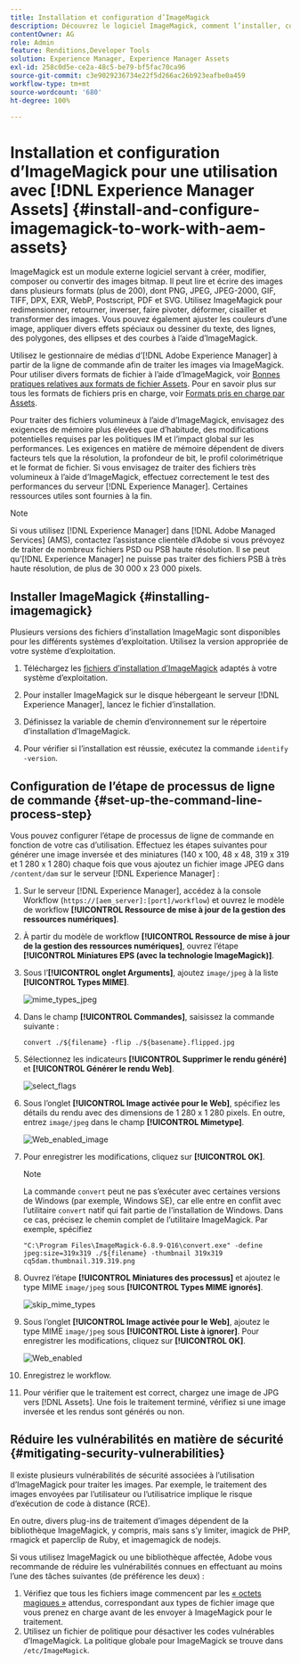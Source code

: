 ```yaml
---
title: Installation et configuration d’ImageMagick
description: Découvrez le logiciel ImageMagick, comment l’installer, configurer l’étape de processus de ligne de commande et l’utiliser pour modifier, composer et générer des miniatures à partir d’images.
contentOwner: AG
role: Admin
feature: Renditions,Developer Tools
solution: Experience Manager, Experience Manager Assets
exl-id: 258c0d5e-ce2a-48c5-be79-bf5fac70ca96
source-git-commit: c3e9029236734e22f5d266ac26b923eafbe0a459
workflow-type: tm+mt
source-wordcount: '680'
ht-degree: 100%

---
```


# Installation et configuration d’ImageMagick pour une utilisation avec [!DNL Experience Manager Assets] {#install-and-configure-imagemagick-to-work-with-aem-assets}

ImageMagick est un module externe logiciel servant à créer, modifier, composer ou convertir des images bitmap. Il peut lire et écrire des images dans plusieurs formats (plus de 200), dont PNG, JPEG, JPEG-2000, GIF, TIFF, DPX, EXR, WebP, Postscript, PDF et SVG. Utilisez ImageMagick pour redimensionner, retourner, inverser, faire pivoter, déformer, cisailler et transformer des images. Vous pouvez également ajuster les couleurs d’une image, appliquer divers effets spéciaux ou dessiner du texte, des lignes, des polygones, des ellipses et des courbes à l’aide d’ImageMagick.

Utilisez le gestionnaire de médias d’[!DNL Adobe Experience Manager] à partir de la ligne de commande afin de traiter les images via ImageMagick. Pour utiliser divers formats de fichier à l’aide d’ImageMagick, voir [Bonnes pratiques relatives aux formats de fichier Assets](/help/assets/assets-file-format-best-practices.md). Pour en savoir plus sur tous les formats de fichiers pris en charge, voir [Formats pris en charge par Assets](/help/assets/assets-formats.md).

Pour traiter des fichiers volumineux à l’aide d’ImageMagick, envisagez des exigences de mémoire plus élevées que d’habitude, des modifications potentielles requises par les politiques IM et l’impact global sur les performances. Les exigences en matière de mémoire dépendent de divers facteurs tels que la résolution, la profondeur de bit, le profil colorimétrique et le format de fichier. Si vous envisagez de traiter des fichiers très volumineux à l’aide d’ImageMagick, effectuez correctement le test des performances du serveur [!DNL Experience Manager]. Certaines ressources utiles sont fournies à la fin.

>[!NOTE]
>
>Si vous utilisez [!DNL Experience Manager] dans [!DNL Adobe Managed Services] (AMS), contactez l’assistance clientèle d’Adobe si vous prévoyez de traiter de nombreux fichiers PSD ou PSB haute résolution. Il se peut qu’[!DNL Experience Manager] ne puisse pas traiter des fichiers PSB à très haute résolution, de plus de 30 000 x 23 000 pixels.

## Installer ImageMagick {#installing-imagemagick}

Plusieurs versions des fichiers d’installation ImageMagic sont disponibles pour les différents systèmes d’exploitation. Utilisez la version appropriée de votre système d’exploitation.

1. Téléchargez les [fichiers d’installation d’ImageMagick](https://www.imagemagick.org/script/download.php) adaptés à votre système d’exploitation.
1. Pour installer ImageMagick sur le disque hébergeant le serveur [!DNL Experience Manager], lancez le fichier d’installation.

1. Définissez la variable de chemin d’environnement sur le répertoire d’installation d’ImageMagick.
1. Pour vérifier si l’installation est réussie, exécutez la commande `identify -version`.

## Configuration de l’étape de processus de ligne de commande {#set-up-the-command-line-process-step}

Vous pouvez configurer l’étape de processus de ligne de commande en fonction de votre cas d’utilisation. Effectuez les étapes suivantes pour générer une image inversée et des miniatures (140 x 100, 48 x 48, 319 x 319 et 1 280 x 1 280) chaque fois que vous ajoutez un fichier image JPEG dans `/content/dam` sur le serveur [!DNL Experience Manager] :

1. Sur le serveur [!DNL Experience Manager], accédez à la console Workflow (`https://[aem_server]:[port]/workflow`) et ouvrez le modèle de workflow **[!UICONTROL Ressource de mise à jour de la gestion des ressources numériques]**.
1. À partir du modèle de workflow **[!UICONTROL Ressource de mise à jour de la gestion des ressources numériques]**, ouvrez l’étape **[!UICONTROL Miniatures EPS (avec la technologie ImageMagick)]**.
1. Sous l’**[!UICONTROL onglet Arguments]**, ajoutez `image/jpeg` à la liste **[!UICONTROL Types MIME]**.

   ![mime_types_jpeg](assets/mime_types_jpeg.png)

1. Dans le champ **[!UICONTROL Commandes]**, saisissez la commande suivante :

   `convert ./${filename} -flip ./${basename}.flipped.jpg`

1. Sélectionnez les indicateurs **[!UICONTROL Supprimer le rendu généré]** et **[!UICONTROL Générer le rendu Web]**.

   ![select_flags](assets/select_flags.png)

1. Sous l’onglet **[!UICONTROL Image activée pour le Web]**, spécifiez les détails du rendu avec des dimensions de 1 280 x 1 280 pixels. En outre, entrez `image/jpeg` dans le champ **[!UICONTROL Mimetype]**.

   ![Web_enabled_image](assets/web_enabled_image.png)

1. Pour enregistrer les modifications, cliquez sur **[!UICONTROL OK]**.

   >[!NOTE]
   >
   >La commande `convert` peut ne pas s’exécuter avec certaines versions de Windows (par exemple, Windows SE), car elle entre en conflit avec l’utilitaire `convert` natif qui fait partie de l’installation de Windows. Dans ce cas, précisez le chemin complet de l’utilitaire ImageMagick. Par exemple, spécifiez
   >
   >
   >`"C:\Program Files\ImageMagick-6.8.9-Q16\convert.exe" -define jpeg:size=319x319 ./${filename} -thumbnail 319x319 cq5dam.thumbnail.319.319.png`

1. Ouvrez l’étape **[!UICONTROL Miniatures des processus]** et ajoutez le type MIME `image/jpeg` sous **[!UICONTROL Types MIME ignorés]**.

   ![skip_mime_types](assets/skip_mime_types.png)

1. Sous l’onglet **[!UICONTROL Image activée pour le Web]**, ajoutez le type MIME `image/jpeg` sous **[!UICONTROL Liste à ignorer]**. Pour enregistrer les modifications, cliquez sur **[!UICONTROL OK]**.

   ![Web_enabled](assets/web_enabled.png)

1. Enregistrez le workflow.

1. Pour vérifier que le traitement est correct, chargez une image de JPG vers [!DNL Assets]. Une fois le traitement terminé, vérifiez si une image inversée et les rendus sont générés ou non.

## Réduire les vulnérabilités en matière de sécurité {#mitigating-security-vulnerabilities}

Il existe plusieurs vulnérabilités de sécurité associées à l’utilisation d’ImageMagick pour traiter les images. Par exemple, le traitement des images envoyées par l’utilisateur ou l’utilisatrice implique le risque d’exécution de code à distance (RCE).

En outre, divers plug-ins de traitement d’images dépendent de la bibliothèque ImageMagick, y compris, mais sans s’y limiter, imagick de PHP, rmagick et paperclip de Ruby, et imagemagick de nodejs.

Si vous utilisez ImageMagick ou une bibliothèque affectée, Adobe vous recommande de réduire les vulnérabilités connues en effectuant au moins l’une des tâches suivantes (de préférence les deux) :

1. Vérifiez que tous les fichiers image commencent par les [« octets magiques »](https://en.wikipedia.org/wiki/List_of_file_signatures) attendus, correspondant aux types de fichier image que vous prenez en charge avant de les envoyer à ImageMagick pour le traitement.
1. Utilisez un fichier de politique pour désactiver les codes vulnérables d’ImageMagick. La politique globale pour ImageMagick se trouve dans `/etc/ImageMagick`.
